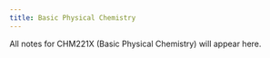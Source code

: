 ```yaml
---
title: Basic Physical Chemistry
---
```


All notes for CHM221X (Basic Physical Chemistry) will appear here.
